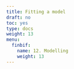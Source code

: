 ```yaml
---
title: Fitting a model
draft: no
toc: yes
type: docs
weight: 13
menu:
  finbif:
    name: 12. Modelling
    weight: 13
---
```



